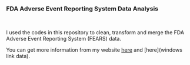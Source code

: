 ### FDA Adverse Event Reporting System Data Analysis

<br/>


I used the codes in this repository to clean, transform and merge the FDA Adverse Event Reporting System (FEARS) data.

You can get more information from my website [here](http://datascience-enthusiast.com/R/database_R.html) and [here](windows link data).